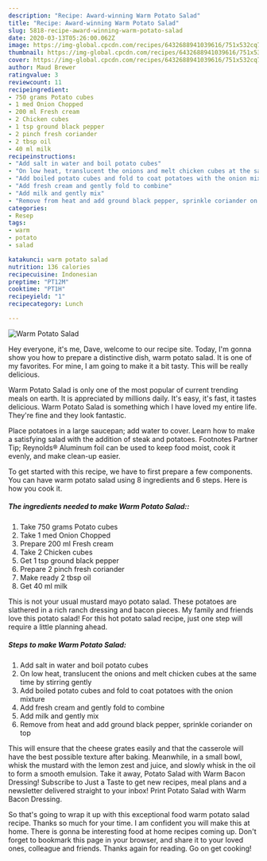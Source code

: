 ```yaml
---
description: "Recipe: Award-winning Warm Potato Salad"
title: "Recipe: Award-winning Warm Potato Salad"
slug: 5818-recipe-award-winning-warm-potato-salad
date: 2020-03-13T05:26:00.062Z
image: https://img-global.cpcdn.com/recipes/6432688941039616/751x532cq70/warm-potato-salad-recipe-main-photo.jpg
thumbnail: https://img-global.cpcdn.com/recipes/6432688941039616/751x532cq70/warm-potato-salad-recipe-main-photo.jpg
cover: https://img-global.cpcdn.com/recipes/6432688941039616/751x532cq70/warm-potato-salad-recipe-main-photo.jpg
author: Maud Brewer
ratingvalue: 3
reviewcount: 11
recipeingredient:
- 750 grams Potato cubes
- 1 med Onion Chopped
- 200 ml Fresh cream
- 2 Chicken cubes
- 1 tsp ground black pepper
- 2 pinch fresh coriander
- 2 tbsp oil
- 40 ml milk
recipeinstructions:
- "Add salt in water and boil potato cubes"
- "On low heat, translucent the onions and melt chicken cubes at the same time by stirring gently"
- "Add boiled potato cubes and fold to coat potatoes with the onion mixture"
- "Add fresh cream and gently fold to combine"
- "Add milk and gently mix"
- "Remove from heat and add ground black pepper, sprinkle coriander on top"
categories:
- Resep
tags:
- warm
- potato
- salad

katakunci: warm potato salad
nutrition: 136 calories
recipecuisine: Indonesian
preptime: "PT12M"
cooktime: "PT1H"
recipeyield: "1"
recipecategory: Lunch

---
```



![Warm Potato Salad](https://img-global.cpcdn.com/recipes/6432688941039616/751x532cq70/warm-potato-salad-recipe-main-photo.jpg)

Hey everyone, it's me, Dave, welcome to our recipe site. Today, I'm gonna show you how to prepare a distinctive dish, warm potato salad. It is one of my favorites. For mine, I am going to make it a bit tasty. This will be really delicious.

Warm Potato Salad is only one of the most popular of current trending meals on earth. It is appreciated by millions daily. It's easy, it's fast, it tastes delicious. Warm Potato Salad is something which I have loved my entire life. They're fine and they look fantastic.

Place potatoes in a large saucepan; add water to cover. Learn how to make a satisfying salad with the addition of steak and potatoes. Footnotes Partner Tip; Reynolds® Aluminum foil can be used to keep food moist, cook it evenly, and make clean-up easier.


To get started with this recipe, we have to first prepare a few components. You can have warm potato salad using 8 ingredients and 6 steps. Here is how you cook it.

##### The ingredients needed to make Warm Potato Salad::

1. Take 750 grams Potato cubes
1. Take 1 med Onion Chopped
1. Prepare 200 ml Fresh cream
1. Take 2 Chicken cubes
1. Get 1 tsp ground black pepper
1. Prepare 2 pinch fresh coriander
1. Make ready 2 tbsp oil
1. Get 40 ml milk


This is not your usual mustard mayo potato salad. These potatoes are slathered in a rich ranch dressing and bacon pieces. My family and friends love this potato salad! For this hot potato salad recipe, just one step will require a little planning ahead. 

##### Steps to make Warm Potato Salad:

1. Add salt in water and boil potato cubes
1. On low heat, translucent the onions and melt chicken cubes at the same time by stirring gently
1. Add boiled potato cubes and fold to coat potatoes with the onion mixture
1. Add fresh cream and gently fold to combine
1. Add milk and gently mix
1. Remove from heat and add ground black pepper, sprinkle coriander on top


This will ensure that the cheese grates easily and that the casserole will have the best possible texture after baking. Meanwhile, in a small bowl, whisk the mustard with the lemon zest and juice, and slowly whisk in the oil to form a smooth emulsion. Take it away, Potato Salad with Warm Bacon Dressing! Subscribe to Just a Taste to get new recipes, meal plans and a newsletter delivered straight to your inbox! Print Potato Salad with Warm Bacon Dressing. 

So that's going to wrap it up with this exceptional food warm potato salad recipe. Thanks so much for your time. I am confident you will make this at home. There is gonna be interesting food at home recipes coming up. Don't forget to bookmark this page in your browser, and share it to your loved ones, colleague and friends. Thanks again for reading. Go on get cooking!
